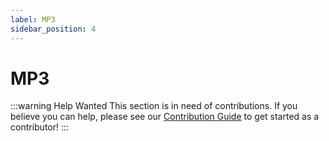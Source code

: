 ```yaml
---
label: MP3
sidebar_position: 4
---
```


# MP3

:::warning Help Wanted
This section is in need of contributions. If you believe you can help, please see our [Contribution Guide](../contribution-guide.md) to get started as a contributor!
:::

